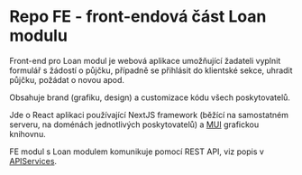 # Repo FE - front-endová část Loan modulu

Front-end pro Loan modul je webová aplikace umožňující žadateli
vyplnit formulář s žádostí o půjčku, případně se přihlásit do klientské
sekce, uhradit půjčku, požádat o novou apod.

Obsahuje brand (grafiku, design) a customizace kódu všech poskytovatelů.

Jde o React aplikaci používající NextJS framework (běžící na samostatném
serveru, na doménách jednotlivých poskytovatelů)
a [MUI](https://mui.com) grafickou knihovnu.

FE modul s Loan modulem komunikuje pomocí REST API, viz popis v
[APIServices](APIServices.md).
